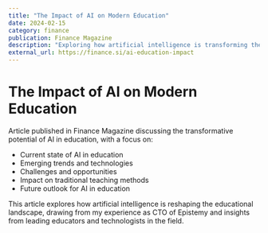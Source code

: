 ```yaml
---
title: "The Impact of AI on Modern Education"
date: 2024-02-15
category: finance
publication: Finance Magazine
description: "Exploring how artificial intelligence is transforming the educational landscape and what it means for students and educators in Slovenia and beyond."
external_url: https://finance.si/ai-education-impact
---
```


# The Impact of AI on Modern Education

Article published in Finance Magazine discussing the transformative potential of AI in education, with a focus on:

- Current state of AI in education
- Emerging trends and technologies
- Challenges and opportunities
- Impact on traditional teaching methods
- Future outlook for AI in education

This article explores how artificial intelligence is reshaping the educational landscape, drawing from my experience as CTO of Epistemy and insights from leading educators and technologists in the field. 
